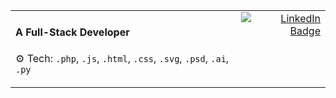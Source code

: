 <table width="100%">
  <tr>
    <td align="left" valign="top">
      <h4>A Full-Stack Developer</h4>
      <p>⚙️ Tech: <code>.php</code>, <code>.js</code>, <code>.html</code>, <code>.css</code>, <code>.svg</code>, <code>.psd</code>, <code>.ai</code>, <code>.py</code></p>
    </td>
    <td align="right" valign="top">
      <a href="https://www.linkedin.com/in/siddharthprabhakar-tech/" target="_blank">
        <img src="https://img.shields.io/badge/Connect_on_LinkedIn-0A66C2?style=for-the-badge&logo=linkedin&logoColor=white" alt="LinkedIn Badge"/>
      </a>
    </td>
  </tr>
</table>
